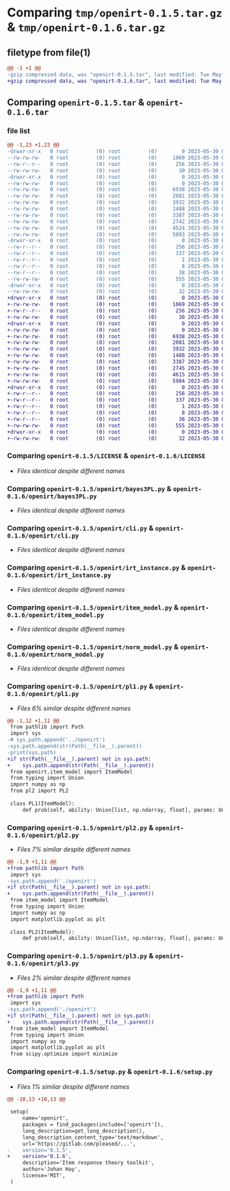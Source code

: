 # Comparing `tmp/openirt-0.1.5.tar.gz` & `tmp/openirt-0.1.6.tar.gz`

## filetype from file(1)

```diff
@@ -1 +1 @@
-gzip compressed data, was "openirt-0.1.5.tar", last modified: Tue May 30 08:57:23 2023, max compression
+gzip compressed data, was "openirt-0.1.6.tar", last modified: Tue May 30 09:08:52 2023, max compression
```

## Comparing `openirt-0.1.5.tar` & `openirt-0.1.6.tar`

### file list

```diff
@@ -1,23 +1,23 @@
-drwxr-xr-x   0 root         (0) root         (0)        0 2023-05-30 08:57:23.740669 openirt-0.1.5/
--rw-rw-rw-   0 root         (0) root         (0)     1069 2023-05-30 08:57:05.000000 openirt-0.1.5/LICENSE
--rw-r--r--   0 root         (0) root         (0)      256 2023-05-30 08:57:23.740669 openirt-0.1.5/PKG-INFO
--rw-rw-rw-   0 root         (0) root         (0)       30 2023-05-30 08:57:05.000000 openirt-0.1.5/README.md
-drwxr-xr-x   0 root         (0) root         (0)        0 2023-05-30 08:57:23.738669 openirt-0.1.5/openirt/
--rw-rw-rw-   0 root         (0) root         (0)        0 2023-05-30 08:57:05.000000 openirt-0.1.5/openirt/__init__.py
--rw-rw-rw-   0 root         (0) root         (0)     6938 2023-05-30 08:57:05.000000 openirt-0.1.5/openirt/bayes3PL.py
--rw-rw-rw-   0 root         (0) root         (0)     2081 2023-05-30 08:57:05.000000 openirt-0.1.5/openirt/cli.py
--rw-rw-rw-   0 root         (0) root         (0)     3932 2023-05-30 08:57:05.000000 openirt-0.1.5/openirt/irt_instance.py
--rw-rw-rw-   0 root         (0) root         (0)     1488 2023-05-30 08:57:05.000000 openirt-0.1.5/openirt/item_model.py
--rw-rw-rw-   0 root         (0) root         (0)     3387 2023-05-30 08:57:05.000000 openirt-0.1.5/openirt/norm_model.py
--rw-rw-rw-   0 root         (0) root         (0)     2742 2023-05-30 08:57:05.000000 openirt-0.1.5/openirt/pl1.py
--rw-rw-rw-   0 root         (0) root         (0)     4524 2023-05-30 08:57:05.000000 openirt-0.1.5/openirt/pl2.py
--rw-rw-rw-   0 root         (0) root         (0)     5893 2023-05-30 08:57:05.000000 openirt-0.1.5/openirt/pl3.py
-drwxr-xr-x   0 root         (0) root         (0)        0 2023-05-30 08:57:23.739669 openirt-0.1.5/openirt.egg-info/
--rw-r--r--   0 root         (0) root         (0)      256 2023-05-30 08:57:23.000000 openirt-0.1.5/openirt.egg-info/PKG-INFO
--rw-r--r--   0 root         (0) root         (0)      337 2023-05-30 08:57:23.000000 openirt-0.1.5/openirt.egg-info/SOURCES.txt
--rw-r--r--   0 root         (0) root         (0)        1 2023-05-30 08:57:23.000000 openirt-0.1.5/openirt.egg-info/dependency_links.txt
--rw-r--r--   0 root         (0) root         (0)        8 2023-05-30 08:57:23.000000 openirt-0.1.5/openirt.egg-info/top_level.txt
--rw-r--r--   0 root         (0) root         (0)       38 2023-05-30 08:57:23.740669 openirt-0.1.5/setup.cfg
--rw-rw-rw-   0 root         (0) root         (0)      555 2023-05-30 08:57:05.000000 openirt-0.1.5/setup.py
-drwxr-xr-x   0 root         (0) root         (0)        0 2023-05-30 08:57:23.739669 openirt-0.1.5/tests/
--rw-rw-rw-   0 root         (0) root         (0)       32 2023-05-30 08:57:05.000000 openirt-0.1.5/tests/test_func.py
+drwxr-xr-x   0 root         (0) root         (0)        0 2023-05-30 09:08:52.019738 openirt-0.1.6/
+-rw-rw-rw-   0 root         (0) root         (0)     1069 2023-05-30 09:08:34.000000 openirt-0.1.6/LICENSE
+-rw-r--r--   0 root         (0) root         (0)      256 2023-05-30 09:08:52.019738 openirt-0.1.6/PKG-INFO
+-rw-rw-rw-   0 root         (0) root         (0)       30 2023-05-30 09:08:34.000000 openirt-0.1.6/README.md
+drwxr-xr-x   0 root         (0) root         (0)        0 2023-05-30 09:08:52.017738 openirt-0.1.6/openirt/
+-rw-rw-rw-   0 root         (0) root         (0)        0 2023-05-30 09:08:34.000000 openirt-0.1.6/openirt/__init__.py
+-rw-rw-rw-   0 root         (0) root         (0)     6938 2023-05-30 09:08:34.000000 openirt-0.1.6/openirt/bayes3PL.py
+-rw-rw-rw-   0 root         (0) root         (0)     2081 2023-05-30 09:08:34.000000 openirt-0.1.6/openirt/cli.py
+-rw-rw-rw-   0 root         (0) root         (0)     3932 2023-05-30 09:08:34.000000 openirt-0.1.6/openirt/irt_instance.py
+-rw-rw-rw-   0 root         (0) root         (0)     1488 2023-05-30 09:08:34.000000 openirt-0.1.6/openirt/item_model.py
+-rw-rw-rw-   0 root         (0) root         (0)     3387 2023-05-30 09:08:34.000000 openirt-0.1.6/openirt/norm_model.py
+-rw-rw-rw-   0 root         (0) root         (0)     2745 2023-05-30 09:08:34.000000 openirt-0.1.6/openirt/pl1.py
+-rw-rw-rw-   0 root         (0) root         (0)     4615 2023-05-30 09:08:34.000000 openirt-0.1.6/openirt/pl2.py
+-rw-rw-rw-   0 root         (0) root         (0)     5984 2023-05-30 09:08:34.000000 openirt-0.1.6/openirt/pl3.py
+drwxr-xr-x   0 root         (0) root         (0)        0 2023-05-30 09:08:52.018738 openirt-0.1.6/openirt.egg-info/
+-rw-r--r--   0 root         (0) root         (0)      256 2023-05-30 09:08:52.000000 openirt-0.1.6/openirt.egg-info/PKG-INFO
+-rw-r--r--   0 root         (0) root         (0)      337 2023-05-30 09:08:52.000000 openirt-0.1.6/openirt.egg-info/SOURCES.txt
+-rw-r--r--   0 root         (0) root         (0)        1 2023-05-30 09:08:52.000000 openirt-0.1.6/openirt.egg-info/dependency_links.txt
+-rw-r--r--   0 root         (0) root         (0)        8 2023-05-30 09:08:52.000000 openirt-0.1.6/openirt.egg-info/top_level.txt
+-rw-r--r--   0 root         (0) root         (0)       38 2023-05-30 09:08:52.019738 openirt-0.1.6/setup.cfg
+-rw-rw-rw-   0 root         (0) root         (0)      555 2023-05-30 09:08:34.000000 openirt-0.1.6/setup.py
+drwxr-xr-x   0 root         (0) root         (0)        0 2023-05-30 09:08:52.018738 openirt-0.1.6/tests/
+-rw-rw-rw-   0 root         (0) root         (0)       32 2023-05-30 09:08:34.000000 openirt-0.1.6/tests/test_func.py
```

### Comparing `openirt-0.1.5/LICENSE` & `openirt-0.1.6/LICENSE`

 * *Files identical despite different names*

### Comparing `openirt-0.1.5/openirt/bayes3PL.py` & `openirt-0.1.6/openirt/bayes3PL.py`

 * *Files identical despite different names*

### Comparing `openirt-0.1.5/openirt/cli.py` & `openirt-0.1.6/openirt/cli.py`

 * *Files identical despite different names*

### Comparing `openirt-0.1.5/openirt/irt_instance.py` & `openirt-0.1.6/openirt/irt_instance.py`

 * *Files identical despite different names*

### Comparing `openirt-0.1.5/openirt/item_model.py` & `openirt-0.1.6/openirt/item_model.py`

 * *Files identical despite different names*

### Comparing `openirt-0.1.5/openirt/norm_model.py` & `openirt-0.1.6/openirt/norm_model.py`

 * *Files identical despite different names*

### Comparing `openirt-0.1.5/openirt/pl1.py` & `openirt-0.1.6/openirt/pl1.py`

 * *Files 6% similar despite different names*

```diff
@@ -1,12 +1,11 @@
 from pathlib import Path
 import sys
-# sys.path.append('../openirt')
-sys.path.append(str(Path(__file__).parent))
-print(sys.path)
+if str(Path(__file__).parent) not in sys.path:
+    sys.path.append(str(Path(__file__).parent))
 from openirt.item_model import ItemModel
 from typing import Union
 import numpy as np
 from pl2 import PL2
 
 class PL1(ItemModel):
     def prob(self, ability: Union[list, np.ndarray, float], params: Union[list, np.ndarray]) -> np.ndarray:
```

### Comparing `openirt-0.1.5/openirt/pl2.py` & `openirt-0.1.6/openirt/pl2.py`

 * *Files 7% similar despite different names*

```diff
@@ -1,9 +1,11 @@
+from pathlib import Path
 import sys
-sys.path.append('./openirt')
+if str(Path(__file__).parent) not in sys.path:
+    sys.path.append(str(Path(__file__).parent))
 from item_model import ItemModel
 from typing import Union
 import numpy as np
 import matplotlib.pyplot as plt
 
 class PL2(ItemModel):
     def prob(self, ability: Union[list, np.ndarray, float], params: Union[list, np.ndarray]) -> np.ndarray:
```

### Comparing `openirt-0.1.5/openirt/pl3.py` & `openirt-0.1.6/openirt/pl3.py`

 * *Files 2% similar despite different names*

```diff
@@ -1,9 +1,11 @@
+from pathlib import Path
 import sys
-sys.path.append('./openirt')
+if str(Path(__file__).parent) not in sys.path:
+    sys.path.append(str(Path(__file__).parent))
 from item_model import ItemModel
 from typing import Union
 import numpy as np
 import matplotlib.pyplot as plt
 from scipy.optimize import minimize
```

### Comparing `openirt-0.1.5/setup.py` & `openirt-0.1.6/setup.py`

 * *Files 1% similar despite different names*

```diff
@@ -10,13 +10,13 @@
 
 setup(
     name='openirt',
     packages = find_packages(include=['openirt']),
     long_description=get_long_description(),
     long_description_content_type='text/markdown',
     url='https://gitlab.com/pleased/...',
-    version='0.1.5',
+    version='0.1.6',
     description='Item response theory toolkit',
     author='Johan Hay',
     license='MIT',
 )
```

